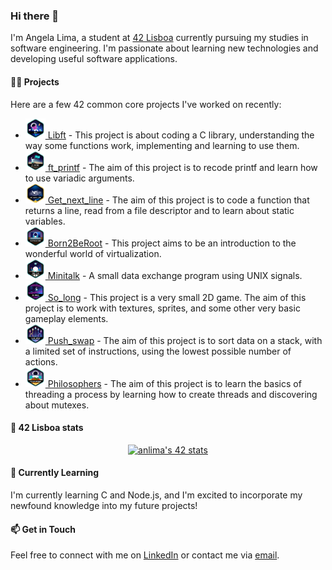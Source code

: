 ### Hi there 👋

I'm Angela Lima, a student at [42 Lisboa](https://www.42lisboa.com/) currently pursuing my studies in software engineering. I'm passionate about learning new technologies and developing useful software applications.

#### 🧑‍💻 Projects

Here are a few 42 common core projects I've worked on recently:
- <a href="https://github.com/angelamcosta/libft" target="_blank"><img width=32 src="https://raw.githubusercontent.com/angelamcosta/angelamcosta/main/42_badges/libfte.png"> Libft</a> - This project is about coding a C library, understanding the way some functions work, implementing and learning to use them.
- <a href="https://github.com/angelamcosta/printf" target="_blank"><img width=32 src="https://raw.githubusercontent.com/angelamcosta/angelamcosta/main/42_badges/ft_printfe.png"> ft_printf</a> - The aim of this project is to recode printf and learn how to use variadic arguments.
- <a href="https://github.com/angelamcosta/get_next_line" target="_blank"><img width=32 src="https://raw.githubusercontent.com/angelamcosta/angelamcosta/main/42_badges/get_next_linem.png"> Get_next_line</a> - The aim of this project is to code a function that returns a line, read from a file descriptor and to learn about static variables.
- <a href="https://github.com/angelamcosta/born2beroot" target="_blank"><img width=32 src="https://raw.githubusercontent.com/angelamcosta/angelamcosta/main/42_badges/born2beroote.png"> Born2BeRoot</a> - This project aims to be an introduction to the wonderful world of virtualization.
- <a href="https://github.com/angelamcosta/minitalk" target="_blank"><img width=32 src="https://raw.githubusercontent.com/angelamcosta/angelamcosta/main/42_badges/minitalke.png"> Minitalk</a> - A small data exchange program using UNIX signals.
- <a href="https://github.com/angelamcosta/so_long" target="_blank"><img width=32 src="https://raw.githubusercontent.com/angelamcosta/angelamcosta/main/42_badges/so_longe.png"> So_long</a> - This project is a very small 2D game. The aim of this project is to work with textures, sprites, and some other very basic gameplay elements.
- <a href="https://github.com/angelamcosta/push_swap" target="_blank"><img width=32 src="https://raw.githubusercontent.com/angelamcosta/angelamcosta/main/42_badges/push_swape.png"> Push_swap</a> - The aim of this project is to sort data on a stack, with a limited set of instructions, using the lowest possible number of actions.
- <a href="https://github.com/angelamcosta/philosophers" target="_blank"><img width=32 src="https://raw.githubusercontent.com/angelamcosta/angelamcosta/main/42_badges/philosopherse.png"> Philosophers</a> - The aim of this project is to learn the basics of threading a process by learning how to create threads and discovering about mutexes.

#### 🚀 42 Lisboa stats

<div align="center">

  [![anlima's 42 stats](https://badge42.vercel.app/api/v2/cl9oe5ogt00110fm6h34z9iu9/stats?cursusId=21&coalitionId=288)](https://github.com/JaeSeoKim/badge42)
  
</div>

#### 🌱 Currently Learning

I'm currently learning C and Node.js, and I'm excited to incorporate my newfound knowledge into my future projects!

#### 📫 Get in Touch

Feel free to connect with me on [LinkedIn](https://www.linkedin.com/in/angelamcostalima/) or contact me via [email](mailto:angelamcostalima@icloud.com).
